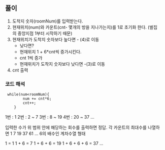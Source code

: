 ## 풀이
1. 도착지 숫자(roomNum)를 입력받는다.
2. 현재위치(num)와 카운트(cnt- 몇개의 방을 지나가는지)를 1로 초기화 한다. (벌집의 중앙지점 1부터 시작하기 때문)
3. 현재위치가 도착지 숫자보다 높다면 - (4)로 이동
    - 낮다면? 
    - 현재위치 1 + 6*cnt씩 증가시킨다.
    - cnt 1씩 증가 
    - 현재위치가 도착지 숫자보다 낮다면 -(3)로 이동
4. cnt 출력

### 코드 해석
```
 while(num<roomNum){
        num += cnt*6;
        cnt++; 
    }   
```
1번 : 1
2번 : 2 ~ 7
3번 : 8 ~ 19
4번 : 20 ~ 37
...

입력한 수가 위 범위 안에 해당하는 회수를 출력하면 정답.
각 카운트의 최대수를 나열하면 1 7 19 37 61 ... 6의 배수인 계차수열 형태 

1 = 1
1 + 6 = 7
1 + 6 + 6 = 19
1 + 6 + 6 + 6 = 37
... 

